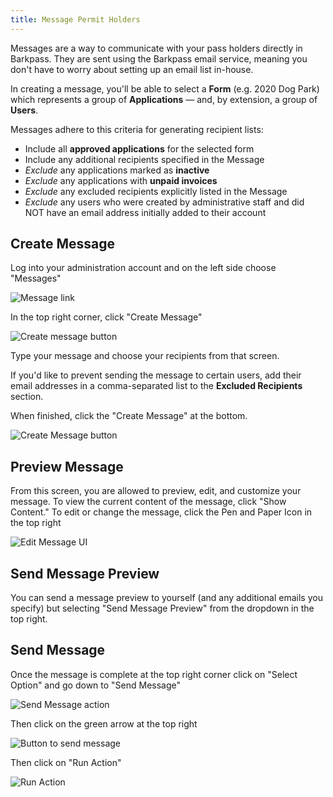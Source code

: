 ```yaml
---
title: Message Permit Holders
---
```

Messages are a way to communicate with your pass holders directly in Barkpass. They are sent using the Barkpass email service, meaning you don't have to worry about setting up an email list in-house.

In creating a message, you'll be able to select a **Form** (e.g. 2020 Dog Park) which represents a group of **Applications** — and, by extension, a group of **Users**.

Messages adhere to this criteria for generating recipient lists:

- Include all **approved applications** for the selected form
- Include any additional recipients specified in the Message
- *Exclude* any applications marked as **inactive**
- *Exclude* any applications with **unpaid invoices**
- *Exclude* any excluded recipients explicitly listed in the Message
- *Exclude* any users who were created by administrative staff and did NOT have an email address initially added to their account

## Create Message

Log into your administration account and on the left side choose "Messages"

![Message link](/images/uploads/messages.png)

In the top right corner, click "Create Message"

![Create message button](/images/uploads/create-messages.png)

Type your message and choose your recipients from that screen. 

If you'd like to prevent sending the message to certain users, add their email addresses in a comma-separated list to the **Excluded Recipients** section.

When finished, click the "Create Message" at the bottom.

![Create Message button](/images/uploads/create-message.png)

## Preview Message

From this screen, you are allowed to preview, edit, and customize your message. To view the current content of the message, click "Show Content." To edit or change the message, click the Pen and Paper Icon in the top right

![Edit Message UI](/images/uploads/screen-shot-2019-11-05-at-1.34.41-pm.png)

## Send Message Preview

You can send a message preview to yourself (and any additional emails you specify) but selecting "Send Message Preview" from the dropdown in the top right.

## Send Message

Once the message is complete at the top right corner click on "Select Option" and go down to "Send Message"

![Send Message action](/images/uploads/send-message.png)

Then click on the green arrow at the top right

![Button to send message](/images/uploads/screen-shot-2019-11-05-at-1.56.05-pm.png)

Then click on "Run Action"

![Run Action](/images/uploads/run-action.png)